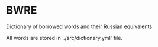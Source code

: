# BWRE

Dictionary of borrowed words and their Russian equivalents

All words are stored in './src/dictionary.yml' file.
